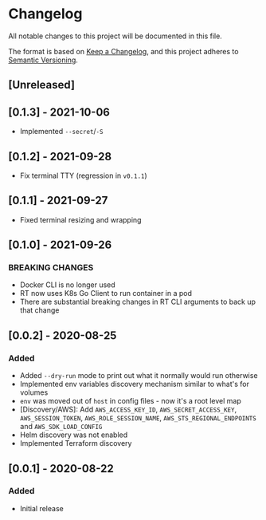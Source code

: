 # Changelog

All notable changes to this project will be documented in this file.

The format is based on [Keep a Changelog](https://keepachangelog.com/en/1.0.0/),
and this project adheres to [Semantic Versioning](https://semver.org/spec/v2.0.0.html).

## [Unreleased]

## [0.1.3] - 2021-10-06

- Implemented `--secret`/`-S`

## [0.1.2] - 2021-09-28

- Fix terminal TTY (regression in `v0.1.1`)

## [0.1.1] - 2021-09-27

- Fixed terminal resizing and wrapping

## [0.1.0] - 2021-09-26

### BREAKING CHANGES

- Docker CLI is no longer used
- RT now uses K8s Go Client to run container in a pod
- There are substantial breaking changes in RT CLI arguments to back up that change

## [0.0.2] - 2020-08-25

### Added

- Added `--dry-run` mode to print out what it normally would run otherwise
- Implemented env variables discovery mechanism similar to what's for volumes
- `env` was moved out of `host` in config files - now it's a root level map
- [Discovery/AWS]: Add `AWS_ACCESS_KEY_ID`, `AWS_SECRET_ACCESS_KEY`, `AWS_SESSION_TOKEN`, `AWS_ROLE_SESSION_NAME`, `AWS_STS_REGIONAL_ENDPOINTS` and `AWS_SDK_LOAD_CONFIG`
- Helm discovery was not enabled
- Implemented Terraform discovery

## [0.0.1] - 2020-08-22

### Added

- Initial release
